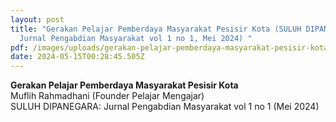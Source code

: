 ```yaml
---
layout: post
title: "Gerakan Pelajar Pemberdaya Masyarakat Pesisir Kota (SULUH DIPANEGARA:
  Jurnal Pengabdian Masyarakat vol 1 no 1, Mei 2024) "
pdf: /images/uploads/gerakan-pelajar-pemberdaya-masyarakat-pesisir-kota.pdf
date: 2024-05-15T00:28:45.505Z
---
```

**Gerakan Pelajar Pemberdaya Masyarakat Pesisir Kota**\
Muflih Rahmadhani (Founder Pelajar Mengajar)\
SULUH DIPANEGARA: Jurnal Pengabdian Masyarakat vol 1 no 1 (Mei 2024)
